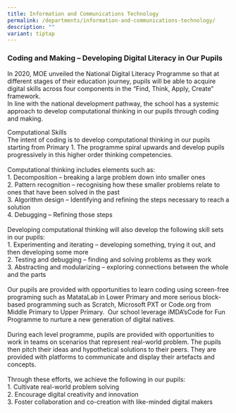```yaml
---
title: Information and Communications Technology
permalink: /departments/information-and-communications-technology/
description: ""
variant: tiptap
---
```

### **Coding and Making – Developing Digital Literacy in Our Pupils**
In 2020, MOE unveiled the National Digital Literacy Programme so that at different stages of their education journey, pupils will be able to acquire digital skills across four components in the “Find, Think, Apply, Create” framework.
<br>In line with the national development pathway, the school has a systemic approach to develop computational thinking in our pupils through coding and making.

Computational Skills
<br>The intent of coding is to develop computational thinking in our pupils starting from Primary 1. The programme spiral upwards and develop pupils progressively in this higher order thinking competencies.<br>
<br>Computational thinking includes elements such as:
<br>1.    Decomposition – breaking a large problem down into smaller ones
<br>2.    Pattern recognition – recognising how these smaller problems relate to ones that have been solved in the past
<br>3.    Algorithm design – Identifying and refining the steps necessary to reach a solution
<br>4.    Debugging – Refining those steps
<br><br>Developing computational thinking will also develop the following skill sets in our pupils:
<br>1.  Experimenting and iterating – developing something, trying it out, and then developing some more
<br>2.  Testing and debugging – finding and solving problems as they work 
<br>3.  Abstracting and modularizing – exploring connections between the whole and the parts<br>
<br>Our pupils are provided with opportunities to learn coding using screen-free programing such as MatataLab in Lower Primary and more serious block-based programming such as Scratch, Microsoft PXT or Code.org from Middle Primary to Upper Primary.&nbsp; Our school leverage iMDA’sCode for Fun Programme to nurture a new generation of digital natives.
<br><br>During each level programme, pupils are provided with opportunities to work in teams on scenarios that represent real-world problem. The pupils then pitch their ideas and hypothetical solutions to their peers. They are provided with platforms to communicate and display their artefacts and concepts.<br>
<br>Through these efforts, we achieve the following in our pupils:
<br>1.   Cultivate real-world problem solving
<br>2.   Encourage digital creativity and innovation
<br>3.   Foster collaboration and co-creation with like-minded digital makers